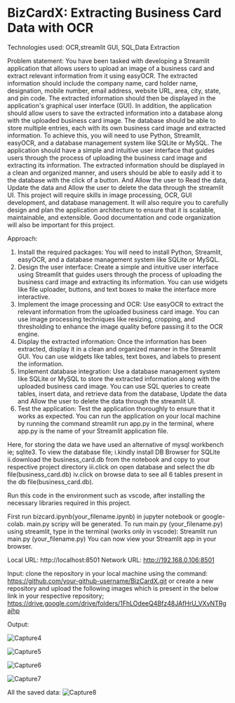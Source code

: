 # BizCardX: Extracting Business Card Data with OCR

Technologies used: OCR,streamlit GUI, SQL,Data Extraction

Problem statement:
You have been tasked with developing a Streamlit application that allows users to upload an image of a business card and extract relevant information from it using easyOCR. The extracted information should include the company name, card holder name, designation, mobile number, email address, website URL, area, city, state, and pin code. The extracted information should then be displayed in the application's graphical user interface (GUI).
In addition, the application should allow users to save the extracted information into a database along with the uploaded business card image. The database should be able to store multiple entries, each with its own business card image and extracted information.
To achieve this, you will need to use Python, Streamlit, easyOCR, and a database management system like SQLite or MySQL. The application should have a simple and intuitive user interface that guides users through the process of uploading the business card image and extracting its information. The extracted information should be displayed in a clean and organized manner, and users should be able to easily add it to the database with the click of a button. And Allow the user to Read the data, Update the data and Allow the user to delete the data through the streamlit UI.
This project will require skills in image processing, OCR, GUI development, and database management. It will also require you to carefully design and plan the application architecture to ensure that it is scalable, maintainable, and extensible. Good documentation and code organization will also be important for this project.

Approach:
1. Install the required packages: You will need to install Python, Streamlit, easyOCR, and a database management system like SQLite or MySQL.
2. Design the user interface: Create a simple and intuitive user interface using Streamlit that guides users through the process of uploading the business card image and extracting its information. You can use widgets like file uploader, buttons, and text boxes to make the interface more interactive.
3. Implement the image processing and OCR: Use easyOCR to extract the relevant information from the uploaded business card image. You can use image processing techniques like resizing, cropping, and thresholding to enhance the image quality before passing it to the OCR engine.
4. Display the extracted information: Once the information has been extracted, display it in a clean and organized manner in the Streamlit GUI. You can use widgets like tables, text boxes, and labels to present the information.
5. Implement database integration: Use a database management system like SQLite or MySQL to store the extracted information along with the uploaded business card image. You can use SQL queries to create tables, insert data, and retrieve data from the database, Update the data and Allow the user to delete the data through the streamlit UI.
6. Test the application: Test the application thoroughly to ensure that it works as expected. You can run the application on your local machine by running the command streamlit run app.py in the terminal, where app.py is the name of your Streamlit application file.

Here, for storing the data we have used an alternative of mysql workbench ie; sqlite3. To view the database file; i.kindly install DB Browser for SQLite ii.download the business_card.db from the notebook and copy to your respective project directory iii.click on open database and select the db file(business_card.db) iv.click on browse data to see all 6 tables present in the db file(business_card.db).

Run this code in the environment such as vscode, after installing the necessary libraries required in this project.

First run bizcard.ipynb(your_filename.ipynb) in jupyter notebook or google-colab. main.py scripy will be generated.
To run main.py (your_filename.py) using streamlit, type in the terminal (works only in vscode): Streamlit run main.py (your_filename.py) You can now view your Streamlit app in your browser.

Local URL: http://localhost:8501 Network URL: http://192.168.0.106:8501

Input:
clone the repository in your local machine using the command:
https://github.com/your-github-username/BizCardX.git
                      or
create a new repository and upload the following images which is present in the below link in your respective repository;
https://drive.google.com/drive/folders/1FhLOdeeQ4Bfz48JAfHrU_VXvNTRgajhp

Output:

![Capture4](https://github.com/sowbh/BizCardX/assets/95527211/1dfac6df-1a1f-4dc1-9a8c-a3c32163f0ae)

![Capture5](https://github.com/sowbh/BizCardX/assets/95527211/d3d39ea9-8b8c-4774-9fac-58d1510ef0fd)

![Capture6](https://github.com/sowbh/BizCardX/assets/95527211/a2248169-51f5-4219-8c79-3a77cfd8d987)

![Capture7](https://github.com/sowbh/BizCardX/assets/95527211/20ec2882-8b19-4ae4-a4c5-952f8f476963)

All the saved data:
![Capture8](https://github.com/sowbh/BizCardX/assets/95527211/0ab2b614-e912-4775-9692-0ce6dc975926)
